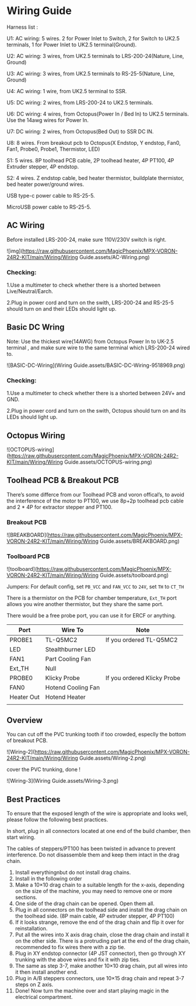 # Wiring Guide

Harness list :

U1: AC wiring: 5 wires. 2 for Power Inlet to Switch, 2 for Switch to UK2.5 terminals, 1 for Power Inlet to UK2.5 terminal(Ground).

U2: AC wiring: 3 wires, from UK2.5 terminals to LRS-200-24(Nature, Line, Ground)

U3: AC wiring: 3 wires, from UK2.5 terminals to RS-25-5(Nature, Line, Ground)

U4: AC wiring: 1 wire, from UK2.5 terminal to SSR.

U5: DC wiring: 2 wires, from LRS-200-24 to UK2.5 terminals.

U6: DC wiring: 4 wires, from Octopus(Power In / Bed In) to UK2.5 terminals. Use the 14awg wires for Power In.

U7: DC wiring: 2 wires, from Octopus(Bed Out) to SSR DC IN.

U8: 8 wires. From breakout pcb to Octopus(X Endstop, Y endstop, Fan0, Fan1, Probe0, Probe1, Thermistor, LED)

S1: 5 wires. 8P toolhead PCB cable, 2P toolhead heater, 4P PT100, 4P Extruder stepper, 4P endstop.

S2: 4 wires. Z endstop cable, bed heater thermistor, buildplate thermistor, bed heater power/ground wires.

USB type-c power cable to RS-25-5.

MicroUSB power cable to RS-25-5.

## AC Wiring

Before installed LRS-200-24, make sure 110V/230V switch is right.

![img](https://raw.githubusercontent.com/MagicPhoenix/MPX-VORON-24R2-KIT/main/Wiring/Wiring Guide.assets/AC-Wiring.png)

### Checking:

1.Use a multimeter to check whether there is a shorted between Live/Neutral/Earch.

2.Plug in power cord and turn on the swith, LRS-200-24 and RS-25-5 should turn on and their LEDs should light up.

## Basic DC Wring

Note: Use the thickest wire(14AWG) from Octopus Power In to UK-2.5 terminal , and make sure wire to the same terminal which LRS-200-24 wired to.

![BASIC-DC-Wiring](Wiring Guide.assets/BASIC-DC-Wiring-9518969.png)

### Checking:

1.Use a multimeter to check whether there is a shorted between 24V+ and GND.

2.Plug in power cord and turn on the swith, Octopus should turn on and its LEDs should light up.

## Octopus Wiring

![OCTOPUS-wiring](https://raw.githubusercontent.com/MagicPhoenix/MPX-VORON-24R2-KIT/main/Wiring/Wiring Guide.assets/OCTOPUS-wiring.png)

## Toolhead PCB & Breakout PCB

There’s some differce from our Toolhead PCB and voron offical’s, to avoid the interference of the motor to PT100, we use 8p+2p toolhead pcb cable and 2 * 4P for extractor stepper and PT100.

### Breakout PCB

![BREAKBOARD](https://raw.githubusercontent.com/MagicPhoenix/MPX-VORON-24R2-KIT/main/Wiring/Wiring Guide.assets/BREAKBOARD.png)

### Toolboard PCB

![toolboard](https://raw.githubusercontent.com/MagicPhoenix/MPX-VORON-24R2-KIT/main/Wiring/Wiring Guide.assets/toolboard.png)

Jumpers: For default config, set `PB_VCC` and `FAN_VCC` to `24V`, set `TH` to `CT_TH`

There is a thermistor on the PCB for chamber temperature, `Ext_TH` port allows you wire another thermistor, but they share the same port.

There would be a free probe port, you can use it for ERCF or anything.

| Port       | Wire To            | Note                        |
| ---------- | ------------------ | --------------------------- |
| PROBE1     | TL-Q5MC2           | If you ordered TL-Q5MC2     |
| LED        | Stealthburner LED  |                             |
| FAN1       | Part Cooling Fan   |                             |
| Ext_TH     | Null               |                             |
| PROBE0     | Klicky Probe       | If you ordered Klicky Probe |
| FAN0       | Hotend Cooling Fan |                             |
| Heater Out | Hotend Heater      |                             |
|            |                    |                             |

## Overview

You can cut off the PVC trunking tooth if too crowded, especlly the bottom of breakout PCB.

![Wiring-2](https://raw.githubusercontent.com/MagicPhoenix/MPX-VORON-24R2-KIT/main/Wiring/Wiring Guide.assets/Wiring-2.png)

cover the PVC trunking, done !

![Wiring-3](Wiring Guide.assets/Wiring-3.png)

## Best Practices

To ensure that the exposed length of the wire is appropriate and looks well, please follow the following best practices.

In short, plug in all connectors located at one end of the build chamber, then start wiring.

The cables of steppers/PT100 has been twisted in advance to prevent interference. Do not disassemble them and keep them intact in the drag chain.

1. Install everythingnbut do not install drag chains.
2. Install in the following order
3. Make a 10×10 drag chain to a suitable length for the x-axis, depending on the size of the machine, you may need to remove one or more sections.
4. One side of the drag chain can be opened. Open them all.
5. Plug in all connectors on the toolhead side and install the drag chain on the toolhead side. (8P main cable, 4P extruder stepper, 4P PT100)
6. If it looks strange, remove the end of the drag chain and flip it over for reinstallation.
7. Put all the wires into X axis drag chain, close the drag chain and install it on the other side. There is a protruding part at the end of the drag chain, recommended to fix wires there with a zip tie.
8. Plug in XY endstop connector (4P JST connector), then go through XY trunking with the above wires and fix it with zip ties.
9. The same as step 3-7, make another 10×10 drag chain, put all wires into it then install another end.
10. Plug in A/B steppers connectors, use 10×15 drag chain and repeat 3-7 steps on Z axis.
11. Done! Now turn the machine over and start playing magic in the electrical compartment.